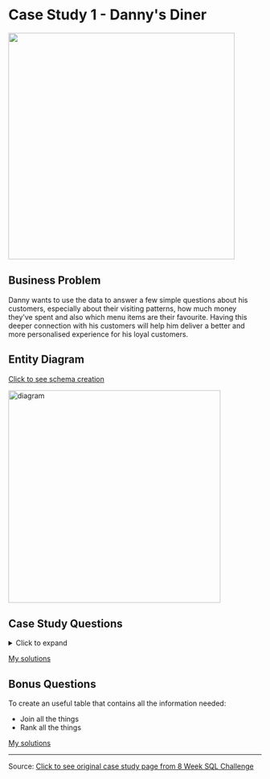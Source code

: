# Case Study 1 - Danny's Diner

<img src="https://user-images.githubusercontent.com/122411152/213343979-748c5166-761f-4d49-9bbc-81594c7f9352.png" width="450" />

## Business Problem
Danny wants to use the data to answer a few simple questions about his customers, especially about their visiting patterns, how much money they’ve spent and also which menu items are their favourite. Having this deeper connection with his customers will help him deliver a better and more personalised experience for his loyal customers.

## Entity Diagram
[Click to see schema creation](00%20SchemaCreation.md)

<img width="422" alt="diagram" src="https://user-images.githubusercontent.com/122411152/213344062-34680331-9967-4eeb-8058-17994b4790c1.png">

## Case Study Questions
<details><summary>Click to expand</summary>
1. What is the total amount each customer spent at the restaurant?

2. How many days has each customer visited the restaurant?

3. What was the first item from the menu purchased by each customer?

4. What is the most purchased item on the menu and how many times was it purchased by all customers?

5. Which item was the most popular for each customer?

6. Which item was purchased first by the customer after they became a member?

7. Which item was purchased just before the customer became a member?

8. What are the total items and amount spent for each member before they became a member?

9. If each $1 spent equates to 10 points and sushi has a 2x points multiplier - how many points would each customer have?

10. In the first week after a customer joins the program (including their join date) they earn 2x points on all items, not just sushi - how many points do customer A and B have at the end of January?
</details>

[My solutions](01%20Questions_and_Solutions.md)

## Bonus Questions
To create an useful table that contains all the information needed:
  * Join all the things
  * Rank all the things

[My solutions](Bonus_questions_solutions.md)

<hr>

Source: [Click to see original case study page from 8 Week SQL Challenge](https://8weeksqlchallenge.com/case-study-1/)
